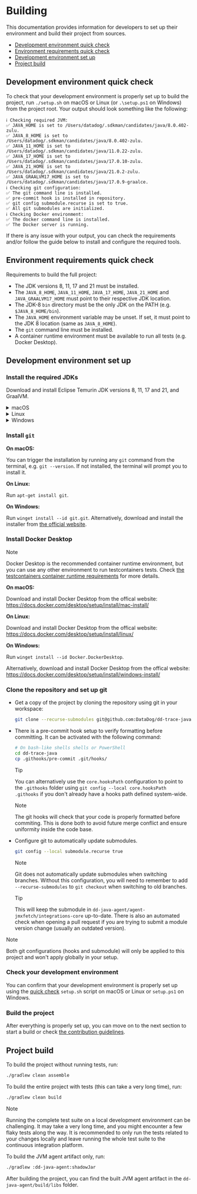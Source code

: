 # Building

This documentation provides information for developers to set up their environment and build their project from sources.

* [Development environment quick check](#development-environment-quick-check)
* [Environment requirements quick check](#environment-requirements-quick-check)
* [Development environment set up](#development-environment-set-up)
* [Project build](#project-build)

## Development environment quick check

To check that your development environment is properly set up to build the project, run `./setup.sh` on macOS or Linux (or `.\setup.ps1` on Windows) from the project root. Your output should look something like the following:

```
ℹ️ Checking required JVM:
✅ JAVA_HOME is set to /Users/datadog/.sdkman/candidates/java/8.0.402-zulu.
✅ JAVA_8_HOME is set to /Users/datadog/.sdkman/candidates/java/8.0.402-zulu.
✅ JAVA_11_HOME is set to /Users/datadog/.sdkman/candidates/java/11.0.22-zulu.
✅ JAVA_17_HOME is set to /Users/datadog/.sdkman/candidates/java/17.0.10-zulu.
✅ JAVA_21_HOME is set to /Users/datadog/.sdkman/candidates/java/21.0.2-zulu.
✅ JAVA_GRAALVM17_HOME is set to /Users/datadog/.sdkman/candidates/java/17.0.9-graalce.
ℹ️ Checking git configuration:
✅ The git command line is installed.
✅ pre-commit hook is installed in repository.
✅ git config submodule.recurse is set to true.
✅ All git submodules are initialized.
ℹ️ Checking Docker environment:
✅ The docker command line is installed.
✅ The Docker server is running.
```

If there is any issue with your output, you can check the requirements and/or follow the guide below to install and configure the required tools.

## Environment requirements quick check

Requirements to build the full project:

* The JDK versions 8, 11, 17 and 21 must be installed.
* The `JAVA_8_HOME`, `JAVA_11_HOME`, `JAVA_17_HOME`, `JAVA_21_HOME` and `JAVA_GRAALVM17_HOME` must point to their respective JDK location.
* The JDK-8 `bin` directory must be the only JDK on the PATH (e.g. `$JAVA_8_HOME/bin`).
* The `JAVA_HOME` environment variable may be unset. If set, it must point to the JDK 8 location (same as `JAVA_8_HOME`).
* The `git` command line must be installed.
* A container runtime environment must be available to run all tests (e.g. Docker Desktop).

## Development environment set up

### Install the required JDKs

Download and install Eclipse Temurin JDK versions 8, 11, 17 and 21, and GraalVM.

<details>
<summary>macOS</summary>

* Install the required JDKs using `brew`.
`brew install --cask zulu@8 zulu@11 zulu@17 zulu@21 graalvm/tap/graalvm-ce-java17`
* Fix the GraalVM installation by [removing the quarantine flag](https://www.graalvm.org/latest/docs/getting-started/macos/).
`sudo xattr -r -d com.apple.quarantine /Library/Java/JavaVirtualMachines/graalvm-<current version of graalvm>`
* Add the required environment variables to your shell using the `export` command. You can permanently install the environment variables by appending the `export` commands into your shell configuration file `~/.zshrc` or `.bashrc` or other.
```shell
export JAVA_8_HOME=/Library/Java/JavaVirtualMachines/zulu-8.jdk/Contents/Home
export JAVA_11_HOME=/Library/Java/JavaVirtualMachines/zulu-11.jdk/Contents/Home
export JAVA_17_HOME=/Library/Java/JavaVirtualMachines/zulu-17.jdk/Contents/Home
export JAVA_21_HOME=/Library/Java/JavaVirtualMachines/zulu-21.jdk/Contents/Home
export JAVA_GRAALVM17_HOME=/Library/Java/JavaVirtualMachines/graalvm-<current version of graalvm>/Contents/Home
export JAVA_HOME=$JAVA_8_HOME
```
* Restart your shell after applying the changes if you appended the commands to your shell configuration file.

> [!NOTE]
> ARM users: there is no Oracle JDK v8 for ARM.
> It's recommended to use [Azul's Zulu](https://www.azul.com/downloads/?version=java-8-lts&architecture=arm-64-bit&package=jdk#zulu) builds of Java 8.
> [Amazon Corretto](https://aws.amazon.com/corretto/) builds have also been proven to work.

> [!NOTE]
> MacOS users: remember that `/usr/libexec/java_home` may control which JDK is in your path.

</details>

<details>
<summary>Linux</summary>

* Download and extract JDK 8, 11, 17, and 21 from [Eclipse Temurin releases](https://adoptium.net/temurin/releases/) and GraalVM from [Oracle downloads](https://www.graalvm.org/downloads/).
* Install the GraalVM native image requirements for native builds by following [the GraalVM official documentation](https://www.graalvm.org/latest/reference-manual/native-image/#prerequisites).
* Add the required environment variables to your shell using the `export` command. You can permanently install the environment variables by appending the `export` commands into your shell configuration file `~/.zshrc` or `~/.bashrc` or other.
```shell
export JAVA_8_HOME=/<path to extracted archive>/jdk8u<current version of JDK 8>
export JAVA_11_HOME=/<path to extracted archive>/jdk-11.<current version of JDK 11>
export JAVA_17_HOME=/<path to extracted archive>/jdk-17.<current version of JDK 17>
export JAVA_21_HOME=/<path to extracted archive>/jdk-21.<current version of JDK 21>
export JAVA_GRAALVM17_HOME=/<path to extracted archive>/graalvm-jdk-17.<current version of graalvm>/Contents/Home
export JAVA_HOME=$JAVA_8_HOME
```
* Restart your shell after applying the changes if you appended the commands to your shell configuration file.

</details>

<details>
<summary>Windows</summary>

Use the `install-jdks-windows.ps1` script to download and install Eclipse Temurin JDK versions 8, 11, 17, and 21, and set the required environment variables.

To install the JDKs manually using `winget`, use the following commands. After the JDKs are installed, you can still use `install-jdks-windows.ps1` to add the environment variables.

```
winget install --id EclipseAdoptium.Temurin.8.JDK
winget install --id EclipseAdoptium.Temurin.11.JDK
winget install --id EclipseAdoptium.Temurin.17.JDK
winget install --id EclipseAdoptium.Temurin.21.JDK
```

To install the JDKs manually:
* Download SDKs manually from [Eclipse Temurin releases](https://adoptium.net/temurin/releases/) and GraalVM from [Oracle downloads](https://www.graalvm.org/downloads/).
* Install the GraalVM native image requirements for native builds by following [the GraalVM official documentation](https://www.graalvm.org/latest/docs/getting-started/windows/#prerequisites-for-native-image-on-windows).

To add the required environment variables manually from PowerShell, run this command for each SDK version:
```pwsh
[Environment]::SetEnvironmentVariable("JAVA_8_HOME", "C:\Program Files\Eclipse Adoptium\jdk-<version>-hotspot", [EnvironmentVariableTarget]::User)
```

To add the required environment variables manually using the UI:
* Open the *Start Menu*, type `environment variable`, and use the *Edit environment variable for your account* entry to open the *System Properties*.
* Add new entries to the table:
  * `JAVA_8_HOME` to the JDK 8 installation folder, usually `C:\Program Files\Eclipse Adoptium\jdk-<current version of Java 8>-hotspot\bin`
  * `JAVA_11_HOME`, `JAVA_17_HOME`, and `JAVA_21_HOME` similarly to their respective installation `bin` folders
  * `JAVA_GRAALVM17_HOME` to the GraalVM installation folder, usually `C:\Program Files\Java\<current version of graalvm>\bin`

</details>

### Install `git`

**On macOS:**

You can trigger the installation by running any `git` command from the terminal, e.g. `git --version`.
If not installed, the terminal will prompt you to install it.

**On Linux:**

Run `apt-get install git`.

**On Windows:**

Run `winget install --id git.git`. Alternatively, download and install the installer from [the official website](https://git-scm.com/download/win).

### Install Docker Desktop

> [!NOTE]
> Docker Desktop is the recommended container runtime environment, but you can use any other environment to run testcontainers tests.
> Check [the testcontainers container runtime requirements](https://java.testcontainers.org/supported_docker_environment/) for more details.

**On macOS:**

Download and install Docker Desktop from the offical website: https://docs.docker.com/desktop/setup/install/mac-install/

**On Linux:**

Download and install Docker Desktop from the offical website: https://docs.docker.com/desktop/setup/install/linux/

**On Windows:**

Run `winget install --id Docker.DockerDesktop`.

Alternatively, download and install Docker Desktop from the offical website: https://docs.docker.com/desktop/setup/install/windows-install/

### Clone the repository and set up git

* Get a copy of the project by cloning the repository using git in your workspace:
    ```bash
    git clone --recurse-submodules git@github.com:DataDog/dd-trace-java.git
    ```
* There is a pre-commit hook setup to verify formatting before committing. It can be activated with the following command:
    ```bash
    # On bash-like shells shells or PowerShell
    cd dd-trace-java
    cp .githooks/pre-commit .git/hooks/
    ```

  > [!TIP]
  > You can alternatively use the `core.hooksPath` configuration to point to the `.githooks` folder using `git config --local core.hooksPath .githooks` if you don't already have a hooks path defined system-wide.

  > [!NOTE]
  > The git hooks will check that your code is properly formatted before commiting.
  > This is done both to avoid future merge conflict and ensure uniformity inside the code base.

* Configure git to automatically update submodules.
  ```bash
  git config --local submodule.recurse true
  ```

  > [!NOTE]
  > Git does not automatically update submodules when switching branches.
  > Without this configuration, you will need to remember to add `--recurse-submodules` to `git checkout` when switching to old branches.

  > [!TIP]
  > This will keep the submodule in `dd-java-agent/agent-jmxfetch/integrations-core` up-to-date.
  > There is also an automated check when opening a pull request if you are trying to submit a module version change (usually an outdated version).

> [!NOTE]
> Both git configurations (hooks and submodule) will only be applied to this project and won't apply globally in your setup.

### Check your development environment

You can confirm that your development environment is properly set up using the [quick check](#development-environment-quick-check) `setup.sh` script on macOS or Linux or `setup.ps1` on Windows.

### Build the project

After everything is properly set up, you can move on to the next section to start a build or check [the contribution guidelines](CONTRIBUTING.md).

## Project build

To build the project without running tests, run:
```bash
./gradlew clean assemble
```

To build the entire project with tests (this can take a very long time), run:
```bash
./gradlew clean build
```

>[!NOTE]
> Running the complete test suite on a local development environment can be challenging.
> It may take a very long time, and you might encounter a few flaky tests along the way.
> It is recommended to only run the tests related to your changes locally and leave running the whole test suite to the continuous integration platform.

To build the JVM agent artifact only, run:
```bash
./gradlew :dd-java-agent:shadowJar
```

After building the project, you can find the built JVM agent artifact in the `dd-java-agent/build/libs` folder.
